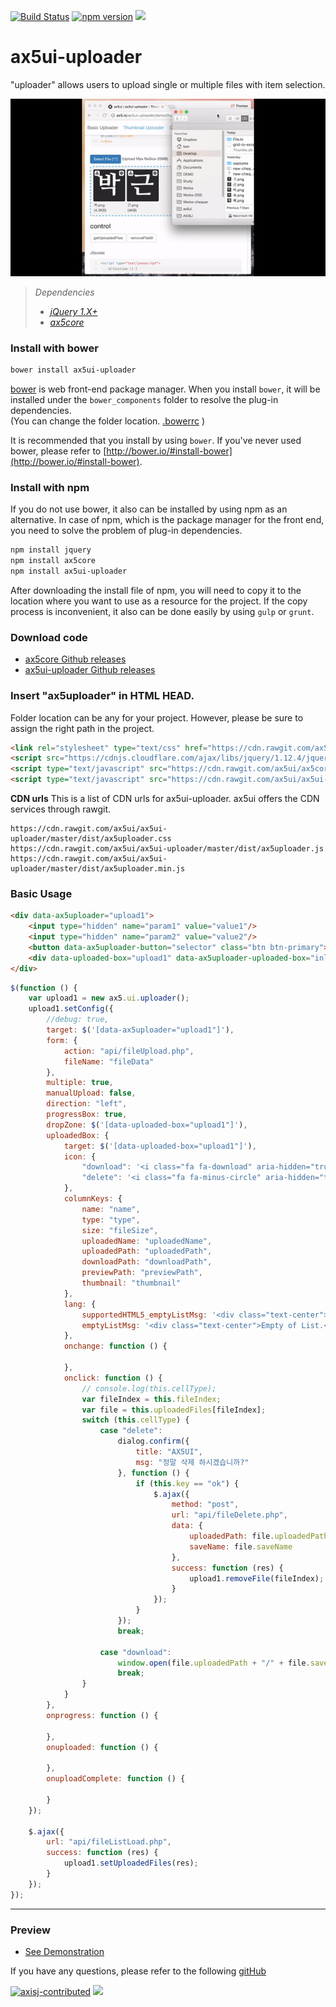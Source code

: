 [![Build Status](https://travis-ci.org/ax5ui/ax5ui-uploader.svg?branch=master)](https://travis-ci.org/ax5ui/ax5ui-uploader)
[![npm version](https://badge.fury.io/js/ax5ui-uploader.svg)](https://badge.fury.io/js/ax5ui-uploader)
[![](https://img.shields.io/npm/dm/ax5ui-uploader.svg)](https://www.npmjs.com/package/ax5ui-uploader)

# ax5ui-uploader
"uploader" allows users to upload single or multiple files with item selection.

![ax5uploader](src/ax5uploader.gif)

> *Dependencies*
> * _[jQuery 1.X+](http://jquery.com/)_
> * _[ax5core](http://ax5.io/ax5core)_

### Install with bower
```sh
bower install ax5ui-uploader
```
[bower](http://bower.io/#install-bower) is web front-end package manager.
When you install `bower`, it will be installed under the `bower_components` folder to resolve the plug-in dependencies.  
(You can change the folder location. [.bowerrc](http://bower.io/docs/config/#bowerrc-specification) )

It is recommended that you install by using `bower`. 
If you've never used bower, please refer to [http://bower.io/#install-bower](http://bower.io/#install-bower).

### Install with npm
If you do not use bower, it also can be installed by using npm as an alternative.
In case of npm, which is the package manager for the front end, you need to solve the problem of plug-in dependencies.

```sh
npm install jquery
npm install ax5core
npm install ax5ui-uploader
```

After downloading the install file of npm, you will need to copy it to the location where you want to use as a resource for the project.
If the copy process is inconvenient, it also can be done easily by using `gulp` or `grunt`.

### Download code
- [ax5core Github releases](https://github.com/ax5ui/ax5core/releases)
- [ax5ui-uploader Github releases](https://github.com/ax5ui/ax5ui-uploader/releases)


### Insert "ax5uploader" in HTML HEAD.

Folder location can be any for your project. However, please be sure to assign the right path in the project.

```html
<link rel="stylesheet" type="text/css" href="https://cdn.rawgit.com/ax5ui/ax5ui-uploader/master/dist/ax5uploader.css" />
<script src="https://cdnjs.cloudflare.com/ajax/libs/jquery/1.12.4/jquery.min.js"></script>
<script type="text/javascript" src="https://cdn.rawgit.com/ax5ui/ax5core/master/dist/ax5core.min.js"></script>
<script type="text/javascript" src="https://cdn.rawgit.com/ax5ui/ax5ui-uploader/master/dist/ax5uploader.min.js"></script>
```

**CDN urls**
This is a list of CDN urls for ax5ui-uploader. ax5ui offers the CDN services through rawgit.
```
https://cdn.rawgit.com/ax5ui/ax5ui-uploader/master/dist/ax5uploader.css
https://cdn.rawgit.com/ax5ui/ax5ui-uploader/master/dist/ax5uploader.js
https://cdn.rawgit.com/ax5ui/ax5ui-uploader/master/dist/ax5uploader.min.js
```

### Basic Usage
```html
<div data-ax5uploader="upload1">
    <input type="hidden" name="param1" value="value1"/>
    <input type="hidden" name="param2" value="value2"/>
    <button data-ax5uploader-button="selector" class="btn btn-primary">파일선택 (*/*)</button>
    <div data-uploaded-box="upload1" data-ax5uploader-uploaded-box="inline"></div>
</div>
```

```js
$(function () {
    var upload1 = new ax5.ui.uploader();
    upload1.setConfig({
        //debug: true,
        target: $('[data-ax5uploader="upload1"]'),
        form: {
            action: "api/fileUpload.php",
            fileName: "fileData"
        },
        multiple: true,
        manualUpload: false,
        direction: "left",
        progressBox: true,
        dropZone: $('[data-uploaded-box="upload1"]'),
        uploadedBox: {
            target: $('[data-uploaded-box="upload1"]'),
            icon: {
                "download": '<i class="fa fa-download" aria-hidden="true"></i>',
                "delete": '<i class="fa fa-minus-circle" aria-hidden="true"></i>'
            },
            columnKeys: {
                name: "name",
                type: "type",
                size: "fileSize",
                uploadedName: "uploadedName",
                uploadedPath: "uploadedPath",
                downloadPath: "downloadPath",
                previewPath: "previewPath",
                thumbnail: "thumbnail"
            },
            lang: {
                supportedHTML5_emptyListMsg: '<div class="text-center">Drop files here or click to upload.</div>',
                emptyListMsg: '<div class="text-center">Empty of List.</div>'
            },
            onchange: function () {

            },
            onclick: function () {
                // console.log(this.cellType);
                var fileIndex = this.fileIndex;
                var file = this.uploadedFiles[fileIndex];
                switch (this.cellType) {
                    case "delete":
                        dialog.confirm({
                            title: "AX5UI",
                            msg: "정말 삭제 하시겠습니까?"
                        }, function () {
                            if (this.key == "ok") {
                                $.ajax({
                                    method: "post",
                                    url: "api/fileDelete.php",
                                    data: {
                                        uploadedPath: file.uploadedPath,
                                        saveName: file.saveName
                                    },
                                    success: function (res) {
                                        upload1.removeFile(fileIndex);
                                    }
                                });
                            }
                        });
                        break;

                    case "download":
                        window.open(file.uploadedPath + "/" + file.saveName, "_blank", "width=600, height=600");
                        break;
                }
            }
        },
        onprogress: function () {

        },
        onuploaded: function () {

        },
        onuploadComplete: function () {

        }
    });

    $.ajax({
        url: "api/fileListLoad.php",
        success: function (res) {
            upload1.setUploadedFiles(res);
        }
    });
});
```

- - -

### Preview
- [See Demonstration](http://ax5.io/ax5ui-uploader/demo/index.html)

If you have any questions, please refer to the following [gitHub](https://github.com/ax5ui/ax5ui-kernel)


[![axisj-contributed](https://img.shields.io/badge/AXISJ.com-Contributed-green.svg)](https://github.com/axisj) ![](https://img.shields.io/badge/Seowoo-Mondo&Thomas-red.svg)
